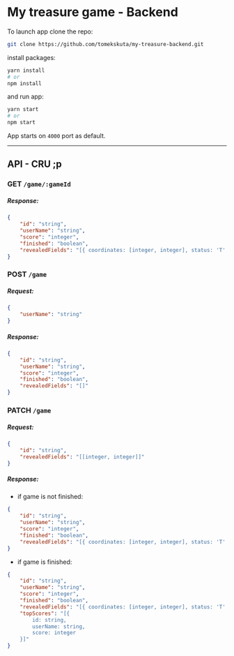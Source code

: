 # My treasure game - Backend

To launch app clone the repo:

```bash
git clone https://github.com/tomekskuta/my-treasure-backend.git
```

install packages:

```bash
yarn install
# or
npm install
```

and run app:

```bash
yarn start
# or
npm start
```

App starts on `4000` port as default.

---

## API - CRU ;p

### GET `/game/:gameId`

##### Response:

```json
{
    "id": "string",
    "userName": "string",
    "score": "integer",
    "finished": "boolean",
    "revealedFields": "[{ coordinates: [integer, integer], status: 'T' | 3 | 2 | 1 | null }]"
}
```

### POST `/game`

##### Request:

```json
{
    "userName": "string"
}
```

##### Response:

```json
{
    "id": "string",
    "userName": "string",
    "score": "integer",
    "finished": "boolean",
    "revealedFields": "[]"
}
```

### PATCH `/game`

##### Request:

```json
{
    "id": "string",
    "revealedFields": "[[integer, integer]]"
}
```

##### Response:

-   if game is not finished:

```json
{
    "id": "string",
    "userName": "string",
    "score": "integer",
    "finished": "boolean",
    "revealedFields": "[{ coordinates: [integer, integer], status: 'T' | 3 | 2 | 1 | null }]"
}
```

-   if game is finished:

```json
{
    "id": "string",
    "userName": "string",
    "score": "integer",
    "finished": "boolean",
    "revealedFields": "[{ coordinates: [integer, integer], status: 'T' | 3 | 2 | 1 | null }]",
    "topScores": "[{
        id: string,
        userName: string,
        score: integer
    }]"
}
```
